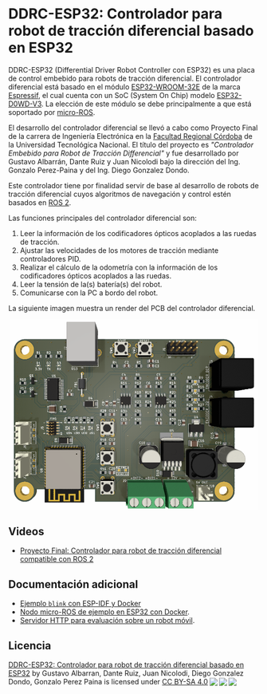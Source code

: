 # DDRC-ESP32: Controlador para robot de tracción diferencial basado en ESP32

DDRC-ESP32 (Differential Driver Robot Controller con ESP32) es una placa de control embebido para robots de tracción diferencial. 
El controlador diferencial está basado en el módulo [ESP32-WROOM-32E](https://www.espressif.com/sites/default/files/documentation/esp32-wroom-32e_esp32-wroom-32ue_datasheet_en.pdf) de la marca [Espressif](https://www.espressif.com/), el cual cuenta con un SoC (System On Chip) modelo [ESP32-D0WD-V3](https://www.espressif.com/sites/default/files/documentation/esp32_datasheet_en.pdf).
La elección de este módulo se debe principalmente a que está soportado por [micro-ROS](https://micro.ros.org/docs/overview/hardware/). 

El desarrollo del controlador diferencial se llevó a cabo como Proyecto Final de la carrera de Ingeniería Electrónica en la [Facultad Regional Córdoba](https://www.frc.utn.edu.ar/) de la Universidad Tecnológica Nacional.
El título del proyecto es _"Controlador Embebido para Robot de Tracción Differencial"_ y fue desarrollado por Gustavo Albarrán, Dante Ruiz y Juan Nicolodi bajo la dirección del Ing. Gonzalo Perez-Paina y del Ing. Diego Gonzalez Dondo.

Este controlador tiene por finalidad servir de base al desarrollo de robots de tracción diferencial cuyos algoritmos de navegación y control estén basados en [ROS 2](http://docs.ros.org/).

Las funciones principales del controlador diferencial son:
1. Leer la información de los codificadores ópticos acoplados a las ruedas de tracción.
1. Ajustar las velocidades de los motores de tracción mediante controladores PID.
1. Realizar el cálculo de la odometrı́a con la información de los codificadores ópticos acoplados a las ruedas.
1. Leer la tensión de la(s) batería(s) del robot.
1. Comunicarse con la PC a bordo del robot.

La siguiente imagen muestra un render del PCB del controlador diferencial.
<p align="center">
  <img src="doc/ddrc_esp32_pcb_render.png" alt="DDRC-ESP32render" width="500"/>
</p>

## Videos

* [Proyecto Final: Controlador para robot de tracción diferencial compatible con ROS 2](https://www.youtube.com/watch?v=9FsznQ60jsQ&ab_channel=CIIIUTN-FRC)

## Documentación adicional

* [Ejemplo `blink` con ESP-IDF y Docker](doc/IDFBlinkDocker.md)
* [Nodo micro-ROS de ejemplo en ESP32 con Docker](doc/ESP32MicroROS.md).
* [Servidor HTTP para evaluación sobre un robot móvil](doc/HTTPServerDDR.md).

## Licencia
  <p xmlns:cc="http://creativecommons.org/ns#" xmlns:dct="http://purl.org/dc/terms/"><a property="dct:title" rel="cc:attributionURL" href="https://github.com/ciiiutnfrc/ddrc_esp32">DDRC-ESP32: Controlador para robot de tracción diferencial basado en ESP32</a> by <span property="cc:attributionName">Gustavo Albarran, Dante Ruiz, Juan Nicolodi, Diego Gonzalez Dondo, Gonzalo Perez Paina</span> is licensed under <a href="http://creativecommons.org/licenses/by-sa/4.0/?ref=chooser-v1" target="_blank" rel="license noopener noreferrer" style="display:inline-block;">CC BY-SA 4.0<img style="height:22px!important;margin-left:3px;vertical-align:text-bottom;" src="https://mirrors.creativecommons.org/presskit/icons/cc.svg?ref=chooser-v1"><img style="height:22px!important;margin-left:3px;vertical-align:text-bottom;" src="https://mirrors.creativecommons.org/presskit/icons/by.svg?ref=chooser-v1"><img style="height:22px!important;margin-left:3px;vertical-align:text-bottom;" src="https://mirrors.creativecommons.org/presskit/icons/sa.svg?ref=chooser-v1"></a></p> 
 
